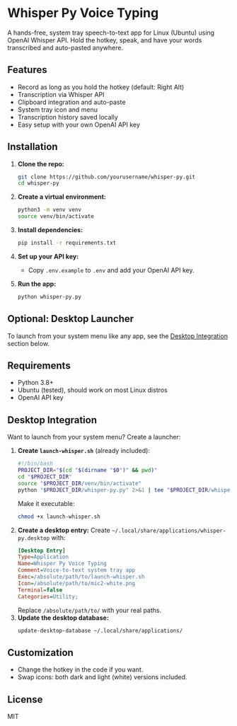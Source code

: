 # Whisper Py Voice Typing

A hands-free, system tray speech-to-text app for Linux (Ubuntu) using OpenAI Whisper API. Hold the hotkey, speak, and have your words transcribed and auto-pasted anywhere.

## Features
- Record as long as you hold the hotkey (default: Right Alt)
- Transcription via Whisper API
- Clipboard integration and auto-paste
- System tray icon and menu
- Transcription history saved locally
- Easy setup with your own OpenAI API key

## Installation

1. **Clone the repo:**
   ```bash
   git clone https://github.com/yourusername/whisper-py.git
   cd whisper-py
   ```
2. **Create a virtual environment:**
   ```bash
   python3 -m venv venv
   source venv/bin/activate
   ```
3. **Install dependencies:**
   ```bash
   pip install -r requirements.txt
   ```
4. **Set up your API key:**
   - Copy `.env.example` to `.env` and add your OpenAI API key.

5. **Run the app:**
   ```bash
   python whisper-py.py
   ```

## Optional: Desktop Launcher
To launch from your system menu like any app, see the [Desktop Integration](#desktop-integration) section below.

## Requirements
- Python 3.8+
- Ubuntu (tested), should work on most Linux distros
- OpenAI API key

## Desktop Integration
Want to launch from your system menu? Create a launcher:

1. **Create `launch-whisper.sh`** (already included):
   ```bash
   #!/bin/bash
   PROJECT_DIR="$(cd "$(dirname "$0")" && pwd)"
   cd "$PROJECT_DIR"
   source "$PROJECT_DIR/venv/bin/activate"
   python "$PROJECT_DIR/whisper-py.py" 2>&1 | tee "$PROJECT_DIR/whisper-launch.log"
   ```
   Make it executable:
   ```bash
   chmod +x launch-whisper.sh
   ```
2. **Create a desktop entry:**
   Create `~/.local/share/applications/whisper-py.desktop` with:
   ```ini
   [Desktop Entry]
   Type=Application
   Name=Whisper Py Voice Typing
   Comment=Voice-to-text system tray app
   Exec=/absolute/path/to/launch-whisper.sh
   Icon=/absolute/path/to/mic2-white.png
   Terminal=false
   Categories=Utility;
   ```
   Replace `/absolute/path/to/` with your real paths.
3. **Update the desktop database:**
   ```bash
   update-desktop-database ~/.local/share/applications/
   ```

## Customization
- Change the hotkey in the code if you want.
- Swap icons: both dark and light (white) versions included.

## License
MIT

